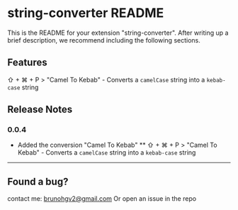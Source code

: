 # string-converter README

This is the README for your extension "string-converter". After writing up a brief description, we recommend including the following sections.

## Features

⇧ + ⌘ + P > "Camel To Kebab" - Converts a `camelCase` string into a `kebab-case` string

## Release Notes

### 0.0.4

* Added the conversion "Camel To Kebab"
** ⇧ + ⌘ + P > "Camel To Kebab" - Converts a `camelCase` string into a `kebab-case` string

-----------------------------------------------------------------------------------------------------------
## Found a bug?

contact me: brunohgv2@gmail.com
Or open an issue in the repo
